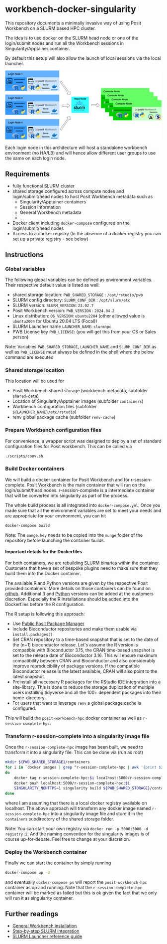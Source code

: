 # workbench-docker-singularity

This repository documents a minimally invasive way of using Posit Workbench on a SLURM based HPC cluster.

The idea is to use docker on the SLURM head node or one of the login/submit nodes and run all the Workbench sessions in Singularity/Apptainer container.

By default this setup will also allow the launch of local sessions via the local launcher.

![Overview](./img/workbench-docker-singularity.drawio.png)

Each login node in this architecture will host a standalone workbench environment (no HA/LB) and will hence allow different user groups to use the same on each login node. 

## Requirements

- fully functional SLURM cluster
- shared storage configured across compute nodes and login/submit/head nodes to host Posit Workbench metadata such as 
  - Singularity/Apptainer containers
  - Session information
  - General Workbench metadata
  - ...
- Docker client including `docker-compose` configured on the login/submit/head nodes
- Access to a docker registry (In the absence of a docker registry you can set up a private registry - see below)

## Instructions

### Global variables

The following global variables can be defined as environment variables. Their respective default value is listed as well: 

- shared storage location: `PWB_SHARED_STORAGE` : `/opt/rstudio/pwb` 
- SLURM config directory: `SLURM_CONF_DIR` : `/opt/slurm/etc`
- SLURM version: `SLURM_VERSION`: `23.02.7`
- Posit Workbench version: `PWB_VERSION` : `2024.04.2`
- Linux distribution: `OS_VERSION`: `ubuntu2204` (other allowed value is `ubuntu2004` for Ubuntu 20.04 LTS (Focal))
- SLURM Launcher name `LAUNCHER_NAME`: `slurmhpc`
- PWB License key `PWB_LICENSE`: (you will get this from your CS or Sales person)

Note: Variables `PWB_SHARED_STORAGE`, `LAUNCHER_NAME` and `SLURM_CONF_DIR` as well as `PWB_LICENSE` must always be defined in the shell where the below command are executed

### Shared storage location

This location will be used for

- Posit Workbench shared storage (workbench metadata, subfolder `shared-data`)
- Location of Singularity/Apptainer images (subfolder `containers`)
- Workbench configuration files (subfolder `${LAUNCHER_NAME}/etc/rstudio`)
- renv global package cache (subfolder `renv-cache`)

### Prepare Workbench configuration files

For convenience, a wrapper script was designed to deploy a set of standard configuration files for Posit workbench. This can be called via

```bash
./scripts/conv.sh
```

### Build Docker containers

We will build a docker container for Posit Workbench and for r-session-complete. Posit Workbench is the main container that will run on the login/submit/head nodes. r-session-complete is a intermediate container that will be converted into singularity as part of the process.

The whole build process is all integrated into `docker-compose.yml`. Once you made sure that all the environment variables are set to meet your needs and are appropriate for your environment, you can hit

```bash
docker-compose build 
```

Note: The `munge.key` needs to be copied into the `munge` folder of the repository before launching the container builds. 

#### Important details for the Dockerfiles

For both containers, we are rebuilding SLURM binaries within the container. Customers that have a set of bespoke plugins need to make sure that they build them into the Docker container.

The available R and Python versions are given by the respective Posit provided containers. More details on those containers can be found on [github](https://github.com/rstudio/rstudio-docker-products/). Additional [R](https://docs.posit.co/resources/install-r.html) and [Python](https://docs.posit.co/resources/install-python.html) versions can be added at the customers discretion. Especially the R installations should be added into the Dockerfiles before the R configuration. 

The R setup is following this approach:

- Use [Public Posit Package Manager](https://packagemanager.posit.co/)
- Include Bioconductor repositories and make them usable via  `install.packages()`
- Set CRAN repository to a time-based snapshot that is set to the date of the (n+1) bioconductor release. Let's assume the R version is compatible with Bioconductor 3.15, the CRAN time-based snapshot is set to the release date of Bioconductor 3.16. This will ensure maximum compatibility between CRAN and Bioconductor and also considerably improve reproducibility of package versions. If the compatible Bioconductor release is the latest available, CRAN will also point to the latest snapshot. 
- Preinstall all necessary R packages for the RStudio IDE integration into a site-library. This is done to reduce the storage duplication of multiple users installing tidyverse and all the 100+ dependent packages into their home-directory.
- For users that want to leverage `renv` a global package cache is configured.

This will build the `posit-workbench-hpc` docker container as well as `r-session-complete-hpc`.

### Transform r-session-complete into a singularity image file 

Once the `r-session-complete-hpc` image has been built, we need to transform it into a singularity file. This can be done via (run as root)

```bash
mkdir ${PWB_SHARED_STORAGE}/containers
for i in `docker images | grep ^r-session-complete-hpc | awk '{print $2}'`
do
    docker tag r-session-complete-hpc:$i localhost:5000/r-session-complete-hpc:$i 
    docker push localhost:5000/r-session-complete-hpc:$i 
    SINGULARITY_NOHTTPS=1 singularity build ${PWB_SHARED_STORAGE}/containers/$i.sif docker://localhost:5000/r-session-complete-hpc:$i
done
```

where I am assuming that there is a local docker registry available on localhost. The above approach will transform any docker image named `r-session-complete-hpc` into a singularity image file and store it in the `containers` subdirectory of the shared storage folder.

Note: You can start your own registry via `docker run -p 5000:5000 -d registry:2`. And the naming convention for the singularity images is of course up-for-debate. Feel free to change at your discretion. 

### Deploy the Workbench container

Finally we can start the container by simply running 

```bash
docker-compose up -d 
```

and eventually `docker-compose ps` will report the `posit-workbench-hpc` container as up and running. Note that the `r-session-complete-hpc` container will be marked as failed but this is ok given the fact that we only will run it as singularity container.

## Further readings

- [General Workbench installation](https://docs.posit.co/ide/server-pro/getting_started/installation/installation.html)
- [Step-by-step SLURM integration](https://docs.posit.co/ide/server-pro/integration/launcher-slurm.html)
- [SLURM Launcher reference guide](https://docs.posit.co/ide/server-pro/job_launcher/slurm_plugin.html)
